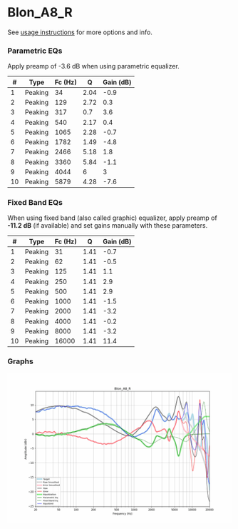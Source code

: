 # Blon_A8_R
See [usage instructions](https://github.com/jaakkopasanen/AutoEq#usage) for more options and info.

### Parametric EQs
Apply preamp of -3.6 dB when using parametric equalizer.

|   # | Type    |   Fc (Hz) |    Q |   Gain (dB) |
|-----|---------|-----------|------|-------------|
|   1 | Peaking |        34 | 2.04 |        -0.9 |
|   2 | Peaking |       129 | 2.72 |         0.3 |
|   3 | Peaking |       317 | 0.7  |         3.6 |
|   4 | Peaking |       540 | 2.17 |         0.4 |
|   5 | Peaking |      1065 | 2.28 |        -0.7 |
|   6 | Peaking |      1782 | 1.49 |        -4.8 |
|   7 | Peaking |      2466 | 5.18 |         1.8 |
|   8 | Peaking |      3360 | 5.84 |        -1.1 |
|   9 | Peaking |      4044 | 6    |         3   |
|  10 | Peaking |      5879 | 4.28 |        -7.6 |

### Fixed Band EQs
When using fixed band (also called graphic) equalizer, apply preamp of **-11.2 dB** (if available) and set gains manually with these parameters.

|   # | Type    |   Fc (Hz) |    Q |   Gain (dB) |
|-----|---------|-----------|------|-------------|
|   1 | Peaking |        31 | 1.41 |        -0.7 |
|   2 | Peaking |        62 | 1.41 |        -0.5 |
|   3 | Peaking |       125 | 1.41 |         1.1 |
|   4 | Peaking |       250 | 1.41 |         2.9 |
|   5 | Peaking |       500 | 1.41 |         2.9 |
|   6 | Peaking |      1000 | 1.41 |        -1.5 |
|   7 | Peaking |      2000 | 1.41 |        -3.2 |
|   8 | Peaking |      4000 | 1.41 |        -0.2 |
|   9 | Peaking |      8000 | 1.41 |        -3.2 |
|  10 | Peaking |     16000 | 1.41 |        11.4 |

### Graphs
![](./Blon_A8_R.png)
